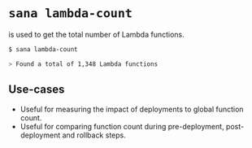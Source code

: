 # `sana lambda-count`

is used to get the total number of Lambda functions.

```sh
$ sana lambda-count

> Found a total of 1,348 Lambda functions
```

## Use-cases

- Useful for measuring the impact of deployments to global function count.
- Useful for comparing function count during pre-deployment, post-deployment and rollback steps.
